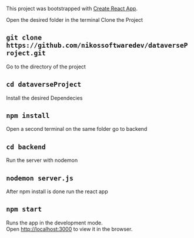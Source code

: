 This project was bootstrapped with [Create React App](https://github.com/facebook/create-react-app).

Open the desired folder in the terminal
Clone the Project
## `git clone https://github.com/nikossoftwaredev/dataverseProject.git`

Go to the directory of the project
## `cd dataverseProject`

Install the desired Dependecies
## `npm install`

Open a second terminal on the same folder go to backend
## `cd backend`

Run the server with nodemon
## `nodemon server.js`

After npm install is done run the react app
## `npm start`


Runs the app in the development mode.<br />
Open [http://localhost:3000](http://localhost:3000) to view it in the browser.



